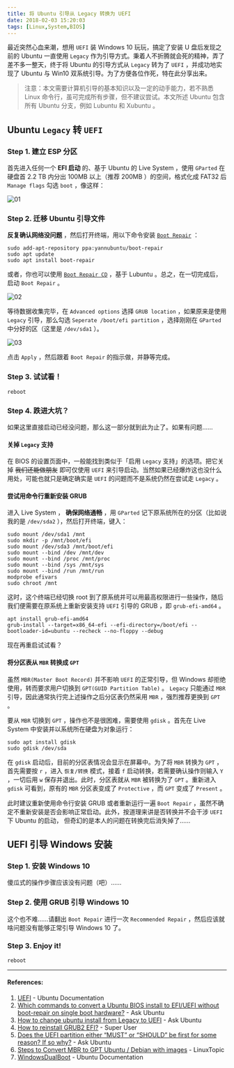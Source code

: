 ```yaml
---
title: 将 Ubuntu 引导从 Legacy 转换为 UEFI
date: 2018-02-03 15:20:03
tags: [Linux,System,BIOS]
---
```


最近突然心血来潮，想用 `UEFI` 装 Windows 10 玩玩，搞定了安装 U 盘后发现之前的 Ubuntu 一直使用 ``Legacy`` 作为引导方式。秉着人不折腾就会死的精神，弄了差不多一整天，终于将 Ubuntu 的引导方式从 `Legacy` 转为了 `UEFI` ，并成功地实现了 Ubuntu 与 Win10 双系统引导。为了方便各位作死，特在此分享出来。

> 注意：本文需要计算机引导的基本知识以及一定的动手能力，若不熟悉 Linux 命令行，虽可完成所有步骤，但不建议尝试。本文所述 Ubuntu 包含所有 Ubuntu 分支，例如 Lubuntu 和 Xubuntu 。
<!--more-->

## Ubuntu `Legacy` 转 `UEFI`

### Step 1. 建立 ESP 分区

首先进入任何一个 **EFI 启动** 的、基于 Ubuntu 的 Live System ，使用 `GParted` 在硬盘首 2.2 TB 内分出 100MB 以上（推荐 200MB ）的空间，格式化成 FAT32 后 `Manage flags` 勾选 `boot` ，像这样：

![01](http://img.vim-cn.com/f9/3e3680bcb7eceae05c15d5612de80440ef28a5.png)

### Step 2. 迁移 Ubuntu 引导文件

**反复确认网络没问题** ，然后打开终端，用以下命令安装 [`Boot Repair`](https://launchpad.net/~yannubuntu/+archive/ubuntu/boot-repair) ：

```shell
sudo add-apt-repository ppa:yannubuntu/boot-repair
sudo apt update
sudo apt install boot-repair
```

或者，你也可以使用 [`Boot Repair CD`](https://sourceforge.net/p/boot-repair-cd/) ，基于 Lubuntu 。总之，在一切完成后，启动 `Boot Repair` 。

![02](http://img.vim-cn.com/74/745a352737e686f62ad56ab548e48dc5ca3464.png)

等待数据收集完毕，在 `Advanced options` 选择 `GRUB location` ，如果原来是使用 `Legacy` 引导，那么勾选 `Seperate /boot/efi partition` ，选择刚刚在 `GParted` 中分好的区（这里是 `/dev/sda1` ）。

![03](http://img.vim-cn.com/e5/4f4ad7d3c1deb809c300654d9e0bfc7ac36b18.png)

点击 `Apply` ，然后跟着 `Boot Repair` 的指示做，并静等完成。

### Step 3. 试试看！

```shell
reboot
```

### Step 4. 跌进大坑？

如果这里直接启动已经没问题，那么这一部分就到此为止了。如果有问题……

#### 关掉 `Legacy` 支持

在 BIOS 的设置页面中，一般能找到类似于「启用 `Legacy` 支持」的选项。把它关掉 ~~我们还能做朋友~~ 即可仅使用 `UEFI` 来引导启动。当然如果已经爆炸这也没什么用处，可能也就只是确定确实是 `UEFI` 的问题而不是系统仍然在尝试走 `Legacy` 。

#### 尝试用命令行重新安装 GRUB

进入 Live System ， **确保网络通畅** ，用 `GParted` 记下原系统所在的分区（比如说我的是 `/dev/sda2` ），然后打开终端，键入：

```shell
sudo mount /dev/sda1 /mnt
sudo mkdir -p /mnt/boot/efi
sudo mount /dev/sda3 /mnt/boot/efi
sudo mount --bind /dev /mnt/dev
sudo mount --bind /proc /mnt/proc
sudo mount --bind /sys /mnt/sys
sudo mount --bind /run /mnt/run
modprobe efivars
sudo chroot /mnt
```

这时，这个终端已经切换 root 到了原系统并可以用最高权限进行一些操作，随后我们便需要在原系统上重新安装支持 `UEFI` 引导的 GRUB ，即 `grub-efi-amd64` 。

```shell
apt install grub-efi-amd64
grub-install --target=x86_64-efi --efi-directory=/boot/efi --bootloader-id=ubuntu --recheck --no-floppy --debug
```

现在再重启试试看？

#### 将分区表从 `MBR` 转换成 `GPT`

虽然 `MBR(Master Boot Record)` 并不影响 `UEFI` 的正常引导，但 Windows 却拒绝使用，转而要求用户切换到 `GPT(GUID Partition Table)` 。 `Legacy` 只能通过 `MBR` 引导，因此通常执行完上述操作之后分区表仍然采用 `MBR` ，强烈推荐更换到 `GPT` 。

要从 `MBR` 切换到 `GPT` ，操作也不是很困难，需要使用 `gdisk` 。首先在 Live System 中安装并以系统所在硬盘为对象运行：

```shell
sudo apt install gdisk
sudo gdisk /dev/sda
```

在 `gdisk` 启动后，目前的分区表情况会显示在屏幕中。为了将 `MBR` 转换为 `GPT` ，首先需要按 `r` ，进入 `恢复/转换` 模式，接着 `f` 启动转换，若需要确认操作则输入 `Y` ，一切后用 `w` 保存并退出。此时，分区表就从 `MBR` 被转换为了 `GPT` 。重新进入 `gdisk` 可看到，原有的 `MBR` 分区表变成了 `Protective` ，而 `GPT` 变成了 `Present` 。

此时建议重新使用命令行安装 GRUB 或者重新运行一遍 `Boot Repair` ，虽然不确定不重新安装是否会影响正常启动。此外，按道理来讲是否转换并不会干涉 `UEFI` 下 Ubuntu 的启动， 但奇幻的是本人的问题在转换完后消失掉了……

## UEFI 引导 Windows 安装

### Step 1. 安装 Windows 10

傻瓜式的操作步骤应该没有问题（吧）……

### Step 2. 使用 GRUB 引导 Windows 10

这个也不难……请翻出 `Boot Repair` 进行一次 `Recommended Repair` ，然后应该就啥问题没有能够正常引导 Windows 10 了。

### Step 3. Enjoy it!

```shell
reboot
```

***

#### References:

1. [UEFI](https://help.ubuntu.com/community/UEFI) - Ubuntu Documentation
2. [Which commands to convert a Ubuntu BIOS install to EFI/UEFI without boot-repair on single boot hardware?](https://askubuntu.com/questions/509423/which-commands-to-convert-a-ubuntu-bios-install-to-efi-UEFI-without-boot-repair) - Ask Ubuntu
3. [How to change ubuntu install from Legacy to UEFI](https://askubuntu.com/questions/913397/how-to-change-ubuntu-install-from-Legacy-to-UEFI) - Ask Ubuntu
4. [How to reinstall GRUB2 EFI?](https://superuser.com/questions/376470/how-to-reinstall-grub2-efi) - Super User
5. [Does the UEFI partition either “MUST” or “SHOULD” be first for some reason? If so why?](https://askubuntu.com/questions/618244/does-the-UEFI-partition-either-must-or-should-be-first-for-some-reason-if-s) - Ask Ubuntu
6. [Steps to Convert MBR to GPT Ubuntu / Debian with images](http://www.linuxtopic.com/2017/08/convert-mbr-to-gpt.html) - LinuxTopic
7. [WindowsDualBoot](https://help.ubuntu.com/community/WindowsDualBoot) - Ubuntu Documentation

